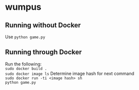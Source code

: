 # wumpus
## Running without Docker
Use `python game.py`

## Running through Docker
Run the following: </br>
`sudo docker build .` </br>
`sudo docker image ls` Determine image hash for next command </br>
`sudo docker run -ti <image hash> sh` </br>
`python game.py`
